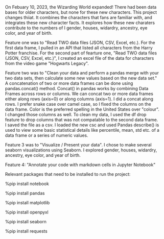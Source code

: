 On Febuary 10, 2023, the Wizarding World expanded! There had been data bases for older characters, but none for these new characters.  This project changes thiiat. It combines the characters that fans are familiar with, and integrates these new character facts. It explores how these new charaters contribute to the numbers of  I gender, houses, widardry, ancestry, eye color, and year of birth. 

Feature one was to  "Read TWO data files (JSON, CSV, Excel, etc.). For the first data frame, I pulled in an API that listed all characters from the Harry Potter franchise. For the second part of fearture one, "Read TWO data files (JSON, CSV, Excel, etc.)", I created an excel file of the data for characters from the video game "Hogwarts Legacy".

Feature two was to "Clean your data and perform a pandas merge with your two data sets, then calculate some new values based on the new data set."  A concatenation of two or more data frames can be done using pandas.concat() method. Concat() in pandas works by combining Data Frames across rows or columns. We can concat two or more data frames either along rows  (axis=0) or along columns (axis=1). I did a concat along rows.  I prefer snake case over camel case, so I fixed the columns on the data frame. Color is the preferred spelling in the United States over "colour". I changed those columns as well.  To clean my data, I used the df drop feature to drop columns that was not compatable to the second data frame.  I saved the file as a csv. I loaded the new csc and used  Pandas describe() is used to view some basic statistical details like percentile, mean, std etc. of a data frame or a series of numeric values.

Feature 3 was to "Visualize / Present your data". I chose to make several seaborn visualizations using Seaborn. I explored gender, houses, widardry, ancestry, eye color, and year of birth. 

Feature 4: "Annotate your code with markdown cells in Jupyter Notebook"

Relevant packages that need to be installed to run the project:

%pip install notebook

%pip install pandas

%pip install matplotlib

%pip install openpyxl

%pip install seaborn

%pip install requests
